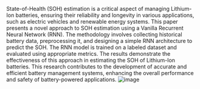 State-of-Health (SOH) estimation is a critical aspect of managing Lithium-Ion batteries, 
ensuring their reliability and longevity in various applications, such as electric vehicles and renewable energy systems. 
This paper presents a novel approach to SOH estimation using a Vanilla Recurrent Neural Network (RNN). 
The methodology involves collecting historical battery data, preprocessing it, and designing a simple RNN architecture to predict the SOH. 
The RNN model is trained on a labeled dataset and evaluated using appropriate metrics. 
The results demonstrate the effectiveness of this approach in estimating the SOH of Lithium-Ion batteries. 
This research contributes to the development of accurate and efficient battery management systems, enhancing the overall performance and safety of battery-powered applications.
![image](https://github.com/shruthijagthap/SOH-prediction-using-RNN-and-its-variants-of-Li-on-batteries-for-NASA-dataset/assets/132293879/f977cbb4-92e9-40ae-b9d6-44fd6664101e)
